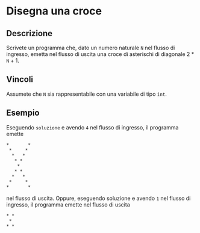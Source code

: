 Disegna una croce
=================

Descrizione
-----------

Scrivete un programma che, dato un numero naturale `N` nel flusso di ingresso,
emetta nel flusso di uscita una croce di asterischi di diagonale 2 * `N` + 1.


Vincoli
-------

Assumete che `N` sia rappresentabile con una variabile di tipo `int`.


Esempio
-------

Eseguendo `soluzione` e avendo `4` nel flusso di ingresso, il programma emette

    *       *
     *     *
      *   *
       * *
        *
       * *
      *   *
     *     *
    *       *

nel flusso di uscita. Oppure, eseguendo soluzione e avendo `1` nel flusso di
ingresso, il programma emette nel flusso di uscita

    * *
     *
    * *
